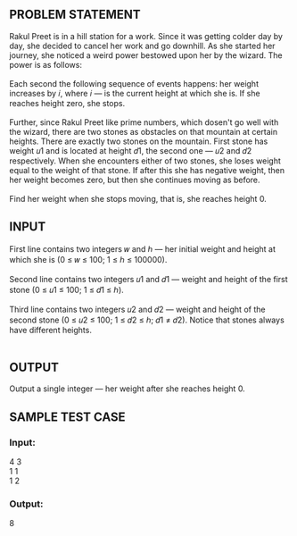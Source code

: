 
## PROBLEM STATEMENT
Rakul Preet is in a hill station for a work. Since it was getting colder day by day, she decided to cancel her work and go downhill. As she started her journey, she noticed a weird power bestowed upon her by the wizard. The power is as follows:
</br> </br>
Each second the following sequence of events happens: her weight increases by 𝑖, where 𝑖 — is the current height at which she is. If she reaches height zero, she stops.
</br></br>
Further, since Rakul Preet like prime numbers, which dosen't go well with the wizard, there are two stones as obstacles on that mountain at certain heights. There are exactly two stones on the mountain. First stone has weight 𝑢1 and is located at height 𝑑1, the second one — 𝑢2 and 𝑑2 respectively. When she encounters either of two stones, she loses weight equal to the weight of that stone. If after this she has negative weight, then her weight becomes zero, but then she continues moving as before.
</br></br>
Find her weight when she stops moving, that is, she reaches height 0.
</br>
## INPUT

First line contains two integers 𝑤 and ℎ — her initial weight and height at which she is (0 ≤ 𝑤 ≤ 100; 1 ≤ ℎ ≤ 100000).
</br></br>
Second line contains two integers 𝑢1 and 𝑑1 — weight and height of the first stone (0 ≤ 𝑢1 ≤ 100; 1 ≤ 𝑑1 ≤ ℎ).
</br></br>
Third line contains two integers 𝑢2 and 𝑑2 — weight and height of the second stone (0 ≤ 𝑢2 ≤ 100; 1 ≤ 𝑑2 ≤ ℎ; 𝑑1 ≠ 𝑑2). Notice that stones always have different heights.
</br></br>
## OUTPUT

Output a single integer — her weight after she reaches height 0.
</br>
## SAMPLE TEST CASE

### Input:
4 3</br>
1 1</br>
1 2</br>

### Output:
8</br>
